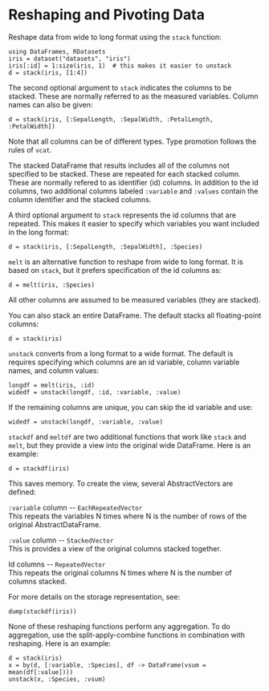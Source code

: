Reshaping and Pivoting Data
===========================

Reshape data from wide to long format using the `stack` function:

    using DataFrames, RDatasets
    iris = dataset("datasets", "iris")
    iris[:id] = 1:size(iris, 1)  # this makes it easier to unstack
    d = stack(iris, [1:4])

The second optional argument to `stack` indicates the columns to be stacked. These are normally referred to as the measured variables. Column names can also be given:

    d = stack(iris, [:SepalLength, :SepalWidth, :PetalLength, :PetalWidth])

Note that all columns can be of different types. Type promotion follows the rules of `vcat`.

The stacked DataFrame that results includes all of the columns not specified to be stacked. These are repeated for each stacked column. These are normally refered to as identifier (id) columns. In addition to the id columns, two additional columns labeled `:variable` and `:values` contain the column identifier and the stacked columns.

A third optional argument to `stack` represents the id columns that are repeated. This makes it easier to specify which variables you want included in the long format:

    d = stack(iris, [:SepalLength, :SepalWidth], :Species)

`melt` is an alternative function to reshape from wide to long format. It is based on `stack`, but it prefers specification of the id columns as:

    d = melt(iris, :Species)

All other columns are assumed to be measured variables (they are stacked).

You can also stack an entire DataFrame. The default stacks all floating-point columns:

    d = stack(iris)

`unstack` converts from a long format to a wide format. The default is requires specifying which columns are an id variable, column variable names, and column values:

    longdf = melt(iris, :id)
    widedf = unstack(longdf, :id, :variable, :value)

If the remaining columns are unique, you can skip the id variable and use:

    widedf = unstack(longdf, :variable, :value)

`stackdf` and `meltdf` are two additional functions that work like `stack` and `melt`, but they provide a view into the original wide DataFrame. Here is an example:

    d = stackdf(iris)

This saves memory. To create the view, several AbstractVectors are defined:

`:variable` column -- `EachRepeatedVector`  
This repeats the variables N times where N is the number of rows of the original AbstractDataFrame.

`:value` column -- `StackedVector`  
This is provides a view of the original columns stacked together.

Id columns -- `RepeatedVector`  
This repeats the original columns N times where N is the number of columns stacked.

For more details on the storage representation, see:

    dump(stackdf(iris))

None of these reshaping functions perform any aggregation. To do aggregation, use the split-apply-combine functions in combination with reshaping. Here is an example:

    d = stack(iris)
    x = by(d, [:variable, :Species], df -> DataFrame(vsum = mean(df[:value])))
    unstack(x, :Species, :vsum)
